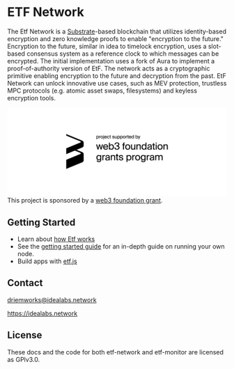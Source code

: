 # ETF Network

The Etf Network is a [Substrate](https://github.com/paritytech/substrate.git)-based blockchain that utilizes identity-based encryption and zero knowledge proofs to enable "encryption to the future." Encryption to the future, similar in idea to timelock encryption, uses a slot-based consensus system as a reference clock to which messages can be encrypted. The initial implementation uses a fork of Aura to implement a proof-of-authority version of EtF. The network acts as a cryptographic primitive enabling encryption to the future and decryption from the past. EtF Network can unlock innovative use cases, such as MEV protection, trustless MPC protocols (e.g. atomic asset swaps, filesystems) and keyless encryption tools.

![w3fblk](./assets/web3%20foundation_grants_badge_black.png)
This project is sponsored by a [web3 foundation grant](https://github.com/ideal-lab5/Grants-Program/blob/master/applications/cryptex.md).

## Getting Started

- Learn about [how Etf works](./architecture.md)
- See the [getting started guide](./getting_started.md) for an in-depth guide on running your own node.
- Build apps with [etf.js](./etf_js.md)

## Contact

driemworks@idealabs.network

https://idealabs.network

## License
These docs and the code for both etf-network and etf-monitor are licensed as GPlv3.0.
